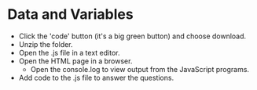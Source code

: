 # Data and Variables
* Click the 'code' button (it's a big green button) and choose download.
* Unzip the folder.
* Open the .js file in a text editor.
* Open the HTML page in a browser.
	- Open the console.log to view output from the JavaScript programs.
* Add code to the .js file to answer the questions.
